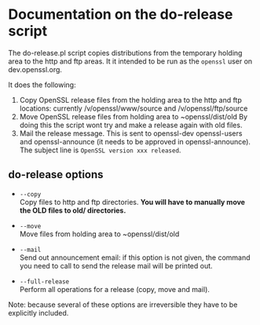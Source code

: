 # Documentation on the do-release script

The do-release.pl script copies distributions from the temporary holding area
to the http and ftp areas. It it intended to be run as the `openssl` user on
dev.openssl.org.

It does the following:

1. Copy OpenSSL release files from the holding area to the http and ftp
   locations: currently /v/openssl/www/source and /v/openssl/ftp/source
2. Move OpenSSL release files from holding area to ~openssl/dist/old By
   doing this the script wont try and make a release again with old files.
3. Mail the release message. This is sent to openssl-dev openssl-users and
   openssl-announce (it needs to be approved in openssl-announce). The
   subject line is `OpenSSL version xxx released`.

## do-release options

- `--copy`<br>
  Copy files to http and ftp directories.  **You will have to manually move
  the OLD files to old/<SUBDIR> directories.**

- `--move`<br>
  Move files from holding area to ~openssl/dist/old

- `--mail`<br>
  Send out announcement email: if this option is not given, the command you
  need to call to send the release mail will be printed out.

- `--full-release`<br>
  Perform all operations for a release (copy, move and mail).

Note: because several of these options are irreversible they have to be
explicitly included.
